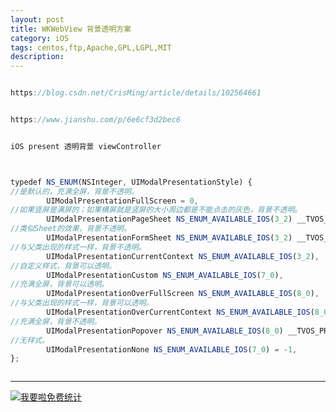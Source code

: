 ```yaml
---
layout: post
title: WKWebView 背景透明方案
category: iOS
tags: centos,ftp,Apache,GPL,LGPL,MIT
description: 
---
```


```javascript

https://blog.csdn.net/CrisMing/article/details/102564661


https://www.jianshu.com/p/6e6cf3d2bec6


iOS present 透明背景 viewController



typedef NS_ENUM(NSInteger, UIModalPresentationStyle) {
//是默认的，充满全屏，背景不透明。
        UIModalPresentationFullScreen = 0, 
//如果竖屏是满屏的；如果横屏就是竖屏的大小周边都是不能点击的灰色，背景不透明。
        UIModalPresentationPageSheet NS_ENUM_AVAILABLE_IOS(3_2) __TVOS_PROHIBITED,
//类似Sheet的效果，背景不透明。
        UIModalPresentationFormSheet NS_ENUM_AVAILABLE_IOS(3_2) __TVOS_PROHIBITED,
//与父类出现的样式一样，背景不透明。
        UIModalPresentationCurrentContext NS_ENUM_AVAILABLE_IOS(3_2),
//自定义样式，背景可以透明。
        UIModalPresentationCustom NS_ENUM_AVAILABLE_IOS(7_0),
//充满全屏，背景可以透明。
        UIModalPresentationOverFullScreen NS_ENUM_AVAILABLE_IOS(8_0),
//与父类出现的样式一样，背景可以透明。
        UIModalPresentationOverCurrentContext NS_ENUM_AVAILABLE_IOS(8_0),
//充满全屏，背景不透明。
        UIModalPresentationPopover NS_ENUM_AVAILABLE_IOS(8_0) __TVOS_PROHIBITED,
//无样式。
        UIModalPresentationNone NS_ENUM_AVAILABLE_IOS(7_0) = -1,         
};



```



---


<script language="javascript" type="text/javascript" src="//js.users.51.la/19176892.js"></script>
<noscript><a href="//www.51.la/?19176892" target="_blank"><img alt="&#x6211;&#x8981;&#x5566;&#x514D;&#x8D39;&#x7EDF;&#x8BA1;" src="//img.users.51.la/19176892.asp" style="border:none" /></a></noscript>


